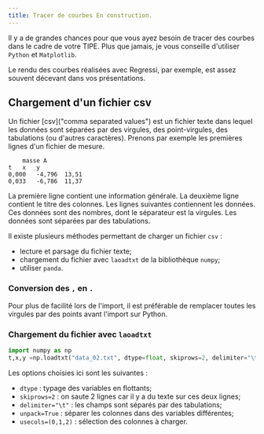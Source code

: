```yaml
---
title: Tracer de courbes En construction.
---
```


[comment]: <> (Page manuelle)


Il y a de grandes chances pour que vous ayez besoin de tracer des courbes dans le cadre de votre TIPE.
Plus que jamais, je vous conseille d'utiliser `Python` et `Matplotlib`. 

Le rendu des courbes réalisées avec Regressi, par exemple, est assez souvent décevant dans vos présentations.




## Chargement d'un fichier csv

Un fichier [csv]("comma separated values") est un fichier texte dans lequel les données sont séparées par des virgules, des point-virgules, des tabulations (ou d'autres caractères).
Prenons par exemple les premières lignes d'un fichier de mesure. 

```
	masse A		
t	x	y	
0,000	-4,796	13,51
0,033	-6,786	11,37
``` 

La première ligne contient une information générale.
La deuxième ligne contient le titre des colonnes. Les lignes suivantes contiennent les données. Ces données sont des nombres, dont le séparateur est la virgules. Les données sont séparées par des tabulations. 

Il existe plusieurs méthodes permettant de charger un fichier `csv` :

 * lecture et parsage du fichier texte;
 * chargement du fichier avec `laoadtxt` de la bibliothèque `numpy`;
 * utiliser `panda`. 



### Conversion des `,` en `.`
Pour plus de facilité lors de l'import, il est préférable de remplacer toutes les virgules par des points avant l'import sur Python.

### Chargement du fichier avec `laoadtxt`

``` py title="Chargement du fichier avec des ."
import numpy as np 
t,x,y =np.loadtxt("data_02.txt", dtype=float, skiprows=2, delimiter="\t", unpack=True, usecols=(0,1,2))
``` 

Les options choisies ici sont les suivantes :

 - `dtype` : typage des variables en flottants;
 - `skiprows=2` : on saute 2 lignes car il y a du texte sur ces deux lignes;
 - `delimiter="\t"` : les champs sont séparés par des tabulations;
 - `unpack=True` : séparer les colonnes dans des variables différentes;
 - `usecols=(0,1,2)` : sélection des colonnes à charger.

